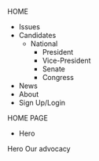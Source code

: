 HOME
- Issues
- Candidates
    - National
        - President
        - Vice-President
        - Senate
        - Congress
- News
- About
- Sign Up/Login


HOME PAGE
- Hero


Hero
Our advocacy